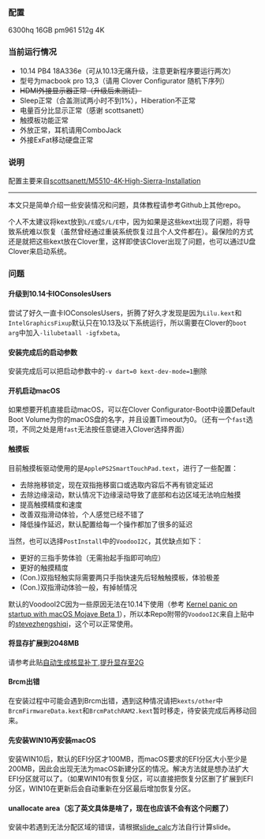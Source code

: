 ### 配置

6300hq 16GB pm961 512g 4K

### 当前运行情况

- 10.14 PB4 18A336e（可从10.13无痛升级，注意更新程序要运行两次）
- 型号为macbook pro 13,3（请用 Clover Configurator 随机下序列）
- ~~HDMI外接显示器正常（升级后未测试）~~
- Sleep正常（合盖测试两小时不到1%），Hiberation不正常
- 电量百分比显示正常（感谢 scottsanett）
- 触摸板功能正常 
- 外放正常，耳机请用ComboJack
- 外接ExFat移动硬盘正常

### 说明

配置主要来自[scottsanett/M5510-4K-High-Sierra-Installation](https://github.com/scottsanett/M5510-4K-High-Sierra-Installation)

---

本文只是简单介绍一些安装情况和问题，具体教程请参考Github上其他repo。

个人不太建议将kext放到`L/E`或`S/L/E`中，因为如果是这些kext出现了问题，将导致系统难以恢复（虽然曾经通过重装系统恢复过且个人文件都在）。最保险的方式还是就把这些kext放在Clover里，这样即使该Clover出现了问题，也可以通过U盘Clover来启动系统。

### 问题

#### 升级到10.14卡IOConsolesUsers

尝试了好久一直卡IOConsolesUsers，折腾了好久才发现是因为`Lilu.kext`和`IntelGraphicsFixup`默认只在10.13及以下系统运行，所以需要在Clover的`boot arg`中加入`-lilubetaall -igfxbeta`。

#### 安装完成后的启动参数

安装完成后可以把启动参数中的`-v dart=0 kext-dev-mode=1`删除

#### 开机启动macOS

如果想要开机直接启动macOS，可以在Clover Configurator-Boot中设置Default Boot Volume为你的macOS盘的名字，并且设置Timeout为0。（还有一个`fast`选项，不同之处是用`fast`无法按任意键进入Clover选择界面）

#### 触摸板

目前触摸板驱动使用的是`ApplePS2SmartTouchPad.text`，进行了一些配置：
- 去除拖移锁定，现在双指拖移窗口或选取内容后不再有锁定延迟
- 去除边缘滚动，默认情况下边缘滚动导致了底部和右边区域无法响应触摸
- 提高触摸精度和速度
- 改善双指滑动体验，个人感觉已经不错了
- 降低操作延迟，默认配置给每一个操作都加了很多的延迟

当然，也可以选择`PostInstall`中的`VoodooI2C`，其优缺点如下：
- 更好的三指手势体验（无需抬起手指即可响应）
- 更好的触摸精度
- (Con.)双指轻触实际需要两只手指快速先后轻触触摸板，体验极差
- (Con.)双指滑动体验一般，有掉帧情况

默认的VoodooI2C因为一些原因无法在10.14下使用（参考 [Kernel panic on startup with macOS Mojave Beta 1](https://github.com/alexandred/VoodooI2C/issues/70)），所以本Repo附带的`VoodooI2C`来自上贴中的[stevezhengshiqi](https://github.com/stevezhengshiqi)，这个可以正常使用。

#### 将显存扩展到2048MB

请参考此贴[自动生成核显补丁,提升显存至2G](http://bbs.pcbeta.com/viewthread-1784050-1-1.html)

#### Brcm出错

在安装过程中可能会遇到Brcm出错，遇到这种情况请把`kexts/other`中`BrcmFirmwareData.kext`和`BrcmPatchRAM2.kext`暂时移走，待安装完成后再移动回来。

#### 先安装WIN10再安装macOS

安装WIN10后，默认的EFI分区才100MB，而macOS要求的EFI分区大小至少是200MB，因此会出现无法为macOS新建分区的情况。解决方法就是想办法扩大EFI分区就可以了。（如果WIN10有恢复分区，可以直接把恢复分区删了扩展到EFI分区，WIN10在更新后会自动重新在分区最后增加恢复分区。

#### unallocate area（忘了英文具体是啥了，现在也应该不会有这个问题了）

安装中若遇到无法分配区域的错误，请根据[slide_calc](https://github.com/wmchris/DellXPS15-9550-OSX/blob/10.13/Additional/slide_calc.md)方法自行计算slide。



